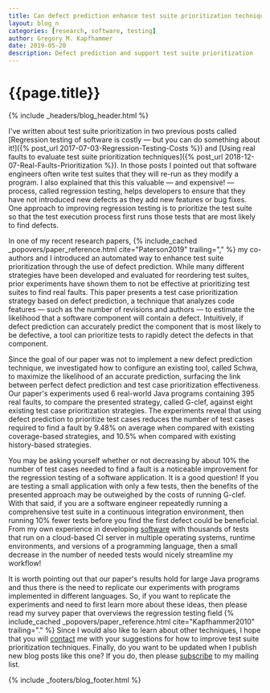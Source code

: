 ```yaml
---
title: Can defect prediction enhance test suite prioritization techniques?
layout: blog_n
categories: [research, software, testing]
author: Gregory M. Kapfhammer
date: 2019-05-20
description: Defect prediction and support test suite prioritization
---
```


# {{page.title}}
{% include _headers/blog_header.html %}

I've written about test suite prioritization in two previous posts called
[Regression testing of software is costly &mdash; but you can do something about
it!]({% post_url 2017-07-03-Regression-Testing-Costs %}) and [Using real faults
to evaluate test suite prioritization techniques]({% post_url
2018-12-07-Real-Faults-Prioritization %}). In those posts I pointed out that
software engineers often write test suites that they will re-run as they modify
a program. I also explained that this this valuable &mdash; and expensive!
&mdash; process, called regression testing, helps developers to ensure that they
have not introduced new defects as they add new features or bug fixes. One
approach to improving regression testing is to prioritize the test suite so that
the test execution process first runs those tests that are most likely to find
defects.

<p>
In one of my recent research papers, {% include_cached
_popovers/paper_reference.html cite="Paterson2019" trailing="," %} my co-authors
and I introduced an automated way to enhance test suite prioritization through
the use of defect prediction. While many different strategies have been
developed and evaluated for reordering test suites, prior experiments have shown
them to not be effective at prioritizing test suites to find real faults. This
paper presents a test case prioritization strategy based on defect prediction, a
technique that analyzes code features &mdash; such as the number of revisions
and authors &mdash; to estimate the likelihood that a software component will
contain a defect. Intuitively, if defect prediction can accurately predict the
component that is most likely to be defective, a tool can prioritize tests to
rapidly detect the defects in that component.
</p>

Since the goal of our paper was not to implement a new defect prediction
technique, we investigated how to configure an existing tool, called Schwa, to
maximize the likelihood of an accurate prediction, surfacing the link between
perfect defect prediction and test case prioritization effectiveness. Our
paper's experiments used 6 real-world Java programs containing 395 real faults,
to compare the presented strategy, called G-clef, against eight existing test
case prioritization strategies. The experiments reveal that using defect
prediction to prioritize test cases reduces the number of test cases required to
find a fault by 9.48% on average when compared with existing coverage-based
strategies, and 10.5% when compared with existing history-based strategies.

You may be asking yourself whether or not decreasing by about 10% the number of
test cases needed to find a fault is a noticeable improvement for the regression
testing of a software application. It is a good question! If you are testing a
small application with only a few tests, then the benefits of the presented
approach may be outweighed by the costs of running G-clef. With that said, if
you are a software engineer repeatedly running a comprehensive test suite in a
continuous integration environment, then running 10% fewer tests before you find
the first defect could be beneficial. From my own experience in developing
[software]({{site.baseurl}}software/) with thousands of tests that run on a
cloud-based CI server in multiple operating systems, runtime environments, and
versions of a programming language, then a small decrease in the number of
needed tests would nicely streamline my workflow!

<p>
It is worth pointing out that our paper's results hold for large Java programs
and thus there is the need to replicate our experiments with programs
implemented in different languages. So, if you want to replicate the experiments
and need to first learn more about these ideas, then please read my survey paper
that overviews the regression testing field {% include_cached
_popovers/paper_reference.html cite="Kapfhammer2010" trailing="." %} Since I
would also like to learn about other techniques, I hope that you will <a
href="{{site.baseurl}}contact/">contact</a> me with your suggestions for how to
improve test suite prioritization techniques. Finally, do you want to be updated
when I publish new blog posts like this one? If you do, then please <a
href="{{site.baseurl}}support/">subscribe</a> to my mailing list.
</p>

{% include _footers/blog_footer.html %}

